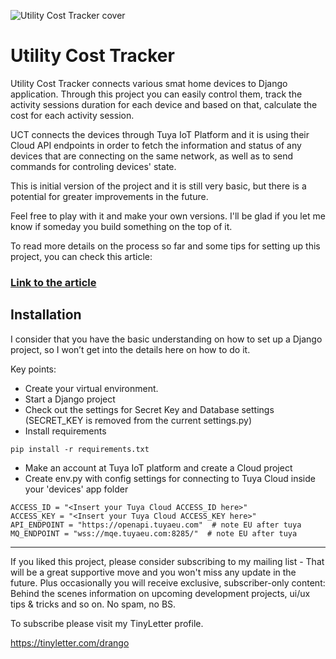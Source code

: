 
![Utility Cost Tracker cover](https://user-images.githubusercontent.com/13369413/145307242-52b80cd9-967f-4a38-936b-c529465e538d.png)

# Utility Cost Tracker

Utility Cost Tracker connects various smat home devices to Django application. 
Through this project you can easily control them, track the activity sessions duration for each device and based on that, calculate the cost for each activity session.

UCT connects the devices through Tuya IoT Platform and it is using their Cloud API endpoints in order to fetch the information and status of any devices that are connecting on the same network, as well as to send commands for controling devices' state.

This is initial version of the project and it is still very basic, but there is a potential for greater improvements in the future.

Feel free to play with it and make your own versions. I'll be glad if you let me know if someday you build something on the top of it.

To read more details on the process so far and some tips for setting up this project, you can check this article:

### **[Link to the article](https://www.indiehackers.com/post/utility-cost-tracker-for-smart-home-devices-with-python-and-django-f0b51a95f7)**


## Installation

I consider that you have the basic understanding on how to set up a Django project, so I won’t get into the details here on how to do it.

Key points:

* Create your virtual environment.
* Start a Django project
* Check out the settings for Secret Key and Database settings (SECRET_KEY is removed from the current settings.py)
* Install requirements
```
pip install -r requirements.txt
```
* Make an account at Tuya IoT platform and create a Cloud project
* Create env.py with config settings for connecting to Tuya Cloud inside your 'devices' app folder

```
ACCESS_ID = "<Insert your Tuya Cloud ACCESS_ID here>"
ACCESS_KEY = "<Insert your Tuya Cloud ACCESS_KEY here>"
API_ENDPOINT = "https://openapi.tuyaeu.com"  # note EU after tuya
MQ_ENDPOINT = "wss://mqe.tuyaeu.com:8285/"  # note EU after tuya
```

---

If you liked this project, please consider subscribing to my mailing list - That will be a great supportive move and you won't miss any update in the future. Plus occasionally you will receive exclusive, subscriber-only content: Behind the scenes information on upcoming development projects, ui/ux tips & tricks and so on. No spam, no BS.

To subscribe please visit my TinyLetter profile.

https://tinyletter.com/drango








